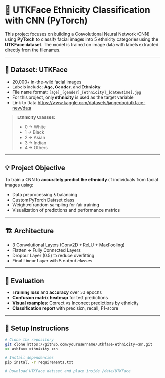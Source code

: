 # 🧠 UTKFace Ethnicity Classification with CNN (PyTorch)

This project focuses on building a Convolutional Neural Network (CNN) using **PyTorch** to classify facial images into 5 ethnicity categories using the **UTKFace dataset**. The model is trained on image data with labels extracted directly from the filenames.

---

## 📂 Dataset: UTKFace

- 20,000+ in-the-wild facial images
- Labels include: **Age**, **Gender**, and **Ethnicity**
- File name format: `[age]_[gender]_[ethnicity]_[date&time].jpg`
- For this project, only **ethnicity** is used as the target variable
- Link to Data https://www.kaggle.com/datasets/jangedoo/utkface-new/data

> **Ethnicity Classes:**
> - 0 → White  
> - 1 → Black  
> - 2 → Asian  
> - 3 → Indian  
> - 4 → Others

---

## 💡 Project Objective

To train a CNN to **accurately predict the ethnicity** of individuals from facial images using:
- Data preprocessing & balancing
- Custom PyTorch Dataset class
- Weighted random sampling for fair training
- Visualization of predictions and performance metrics

---

## 🏗️ Architecture

- 3 Convolutional Layers (Conv2D + ReLU + MaxPooling)
- Flatten → Fully Connected Layers
- Dropout Layer (0.5) to reduce overfitting
- Final Linear Layer with 5 output classes

---

## 🧪 Evaluation

- **Training loss** and **accuracy** over 30 epochs
- **Confusion matrix heatmap** for test predictions
- **Visual examples**: Correct vs Incorrect predictions by ethnicity
- **Classification report** with precision, recall, F1-score

---

## 🔧 Setup Instructions

```bash
# Clone the repository
git clone https://github.com/yourusername/utkface-ethnicity-cnn.git
cd utkface-ethnicity-cnn

# Install dependencies
pip install -r requirements.txt

# Download UTKFace dataset and place inside /data/UTKFace
